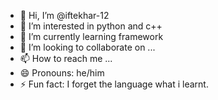 - 👋 Hi, I’m @iftekhar-12
- 👀 I’m interested in python and c++
- 🌱 I’m currently learning framework
- 💞️ I’m looking to collaborate on ...
- 📫 How to reach me ...
- 😄 Pronouns: he/him
- ⚡ Fun fact: I forget the language what i learnt.

<!---
iftekhar-12/iftekhar-12 is a ✨ special ✨ repository because its `README.md` (this file) appears on your GitHub profile.
You can click the Preview link to take a look at your changes.
--->
